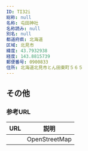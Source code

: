 ```yaml
---
ID: TI32i
総称: null
名称: 屯田神社
名称読み: null
別名: null
都道府県: 北海道
区域: 北見市
緯度: 43.7932938
経度: 143.8815739
郵便番号: 0900833
住所: 北海道北見市とん田東町５６５
---
```


## その他

### 参考URL

| URL | 説明          |
| --- | ------------- |
|     | OpenStreetMap |
